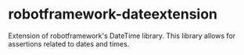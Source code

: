 # robotframework-dateextension
Extension of robotframework's DateTime library. This library allows for assertions related to dates and times.
